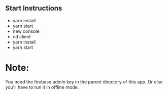 ## Start Instructions
- yarn install
- yarn start
- new console
- cd client
- yarn install
- yarn start

# Note:
You need the firebase admin key in the parent directory of this app. Or else you'll have to run it in offline mode.